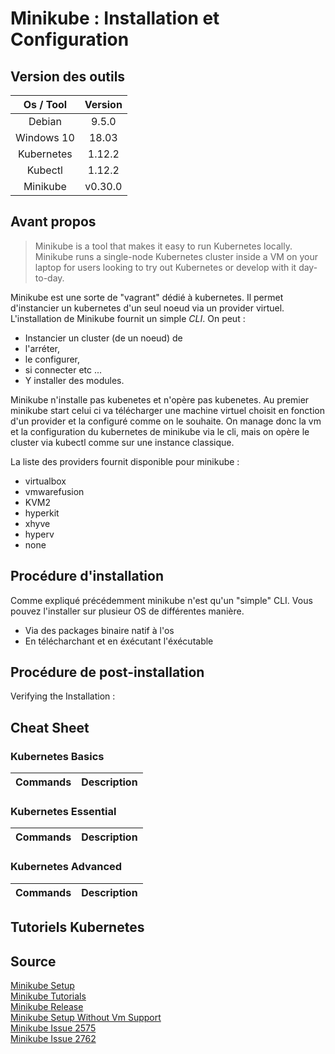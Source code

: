 # Minikube : Installation et Configuration

## Version des outils

|  Os / Tool | Version |
| :--------: | :-----: |
|   Debian   |  9.5.0  |
| Windows 10 |  18.03  |
| Kubernetes |  1.12.2 |
|   Kubectl  |  1.12.2 |
|  Minikube  | v0.30.0 |

## Avant propos

> Minikube is a tool that makes it easy to run Kubernetes locally. Minikube runs a single-node Kubernetes cluster inside a VM on your laptop for users looking to try out Kubernetes or develop with it day-to-day.

Minikube est une sorte de "vagrant" dédié à kubernetes. Il permet d'instancier un kubernetes d'un seul noeud via un provider virtuel.  
L'installation de Minikube fournit un simple _CLI_.
On peut :

- Instancier un cluster (de un noeud) de
- l'arréter,
- le configurer,
- si connecter etc ...  
- Y installer des modules.

Minikube n'installe pas kubenetes et n'opère pas kubenetes. Au premier minikube start celui ci va télécharger une machine virtuel choisit en fonction d'un provider et la configuré comme on le souhaite.
On manage donc la vm et la configuration du kubernetes de minikube via le cli, mais on opère le cluster via kubectl comme sur une instance classique.

La liste des providers fournit disponible pour minikube :

- virtualbox
- vmwarefusion
- KVM2
- hyperkit
- xhyve
- hyperv
- none

## Procédure d'installation

Comme expliqué précédemment minikube n'est qu'un "simple" CLI. Vous pouvez l'installer sur plusieur OS de différentes manière.  

- Via des packages binaire natif à l'os  
- En télécharchant et en éxécutant l'éxécutable

## Procédure de post-installation

Verifying the Installation :  

## Cheat Sheet

### Kubernetes Basics

| Commands | Description |
| -------- | ----------- |

### Kubernetes Essential

| Commands | Description |
| -------- | ----------- |

### Kubernetes Advanced

| Commands | Description |
| -------- | ----------- |

## Tutoriels Kubernetes

## Source

[Minikube Setup](https://kubernetes.io/docs/setup/minikube/)  
[Minikube Tutorials](https://kubernetes.io/docs/tutorials/hello-minikube/)  
[Minikube Release](https://github.com/kubernetes/minikube/releases)  
[Minikube Setup Without Vm Support](https://github.com/kubernetes/minikube#linux-continuous-integration-without-vm-support)  
[Minikube Issue 2575](https://github.com/kubernetes/minikube/issues/2575)  
[Minikube Issue 2762](https://github.com/kubernetes/minikube/issues/2762)
